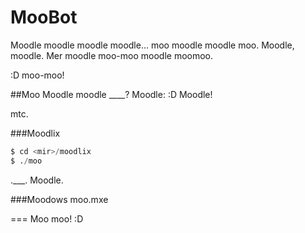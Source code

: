 # MooBot
Moodle moodle moodle moodle... moo moodle moodle moo.
Moodle, moodle.
Mer moodle moo-moo moodle moomoo.

:D moo-moo!

##Moo
Moodle moodle ____?
Moodle: :D Moodle!

mtc.

###Moodlix
```d
$ cd <mir>/moodlix
$ ./moo
```
.___. Moodle.

###Moodows
moo.mxe


===
Moo moo! :D
